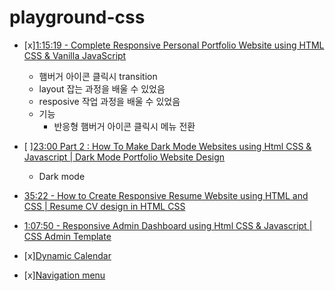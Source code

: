 # playground-css

* [x][1:15:19 - Complete Responsive Personal Portfolio Website using HTML CSS & Vanilla JavaScript](https://www.youtube.com/watch?v=FJjLXEDWKMg)
    * 햄버거 아이콘 클릭시 transition
    * layout 잡는 과정을 배울 수 있었음
    * resposive 작업 과정을 배울 수 있었음
    * 기능
        * 반응형 햄버거 아이콘 클릭시 메뉴 전환

* [ ][23:00 Part 2 : How To Make Dark Mode Websites using Html CSS & Javascript | Dark Mode Portfolio Website Design](https://www.youtube.com/watch?v=coVtdZRoAFc&t=0s)
    * Dark mode

* [35:22 - How to Create Responsive Resume Website using HTML and CSS | Resume CV design in HTML CSS](https://www.youtube.com/watch?v=hnjHCmaUVPg)

* [1:07:50 - Responsive Admin Dashboard using Html CSS & Javascript | CSS Admin Template](https://www.youtube.com/watch?v=gdA1G5h-D80)

* [x][Dynamic Calendar](https://www.youtube.com/watch?v=0LnecKau04Y&t=144)
* [x][Navigation menu](https://www.youtube.com/watch?v=pubrK_AmqRg)
